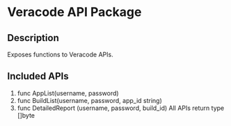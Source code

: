 # Veracode API Package

## Description
Exposes functions to Veracode APIs.

## Included APIs
1. func AppList(username, password)
2. func BuildList(username, password, app\_id string)
3. func DetailedReport (username, password, build\_id)
All APIs return type []byte
